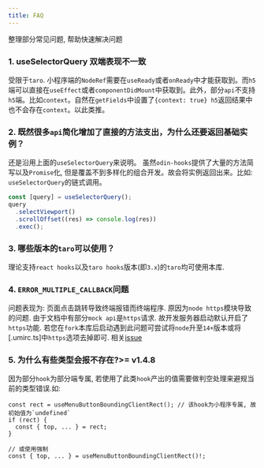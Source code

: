 ```yaml
---
title: FAQ
---
```


<Alert type="info">
  整理部分常见问题, 帮助快速解决问题
</Alert>

### 1. useSelectorQuery 双端表现不一致

受限于`taro`. 小程序端的`NodeRef`需要在`useReady`或者`onReady`中才能获取到。而`h5`端可以直接在`useEffect`或者`componentDidMount`中获取到。此外，部分`api`不支持`h5`端。比如`context`。自然在`getFields`中设置了`{context: true} h5`返回结果中也不会存在`context`。以此类推。

### 2. 既然很多`api`简化增加了直接的方法支出，为什么还要返回基础实例？

还是沿用上面的`useSelectorQuery`来说明。 虽然`odin-hooks`提供了大量的方法简写以及`Promise`化, 但是覆盖不到多样化的组合开发。故会将实例返回出来。比如: `useSelectorQuery`的链式调用。

```javascript
const [query] = useSelectorQuery();
query
  .selectViewport()
  .scrollOffset((res) => console.log(res))
  .exec();
```

### 3. 哪些版本的`taro`可以使用？

理论支持`react hooks`以及`taro hooks`版本(即`3.x`)的`taro`均可使用本库.

### 4. `ERROR_MULTIPLE_CALLBACK`问题

问题表现为: 页面点击跳转导致终端报错而终端程序. 原因为`node https`模块导致的问题. 由于文档中有部分`mock api`是`https`请求. 故开发服务器启动默认开启了`https`功能. 若您在`fork`本库后启动遇到此问题可尝试将`node`升至`14+`版本或将[.umirc.ts]中`https`选项去掉即可. 相关[issue](https://github.com/umijs/umi/issues/5901)

### 5. 为什么有些类型会报不存在?<Badge>>= v1.4.8</Badge>

因为部分`hook`为部分端专属, 若使用了此类`hook`产出的值需要做判空处理来避规当前的类型错误.如:

```tsx | pure
const rect = useMenuButtonBoundingClientRect(); // 该hook为小程序专属, 故初始值为`undefined`
if (rect) {
  const { top, ... } = rect;
}

// 或使用强制
const { top, ... } = useMenuButtonBoundingClientRect()!;

```
